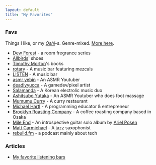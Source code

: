 ```yaml
---
layout: default
title: "My Favorites"
---
```


### Favs
Things I like, or my [_Oshi_](https://ja.wiktionary.org/wiki/%E3%81%8A%E3%81%97#%E5%90%8D%E8%A9%9E%EF%BC%9A%E6%8E%A8%E3%81%97)-s. Genre-mixed. [More here](/favs-by-genre).

- [Dew Forest](https://online.actus-interior.com/item/2099282/) - a room fregrance series
- [Allbirds](https://www.allbirds.com/)' shoes
- [Timothy Morton](https://en.wikipedia.org/wiki/Timothy_Morton)'s books
- [rotary](https://www.instagram.com/rotary_bar/) - A music bar featuring mezcals
- [LISTEN](https://www.instagram.com/listen_yokohama/) - A music bar
- [asmr yebin](https://www.youtube.com/@yebinne_e) - An ASMR Youtuber
- [deadlyyucca](https://deadlyyucca.com/) - A gamedev/pixel artist
- [Salamanda](https://www.youtube.com/watch?v=FV3dXuDA-VQ) - A Korean electrolic music duo
- [Ashitsubo Yutaka](https://www.youtube.com/@YutakaREFLEX) - An ASMR Youtuber who does foot massage
- [Mumumu Curry](https://muybien-yokohama.com/mumumu/) - A curry restaurant
- [Michael Hartl](https://www.michaelhartl.com/) - A programming educator & entrepreneur
- [Brooklyn Roasting Company](http://brooklynroasting.jp/) - A coffee roasting company based in Osaka
- [Mile End](https://www.youtube.com/watch?v=u8YtZkYs55w) - An introspective guitar solo album by [Ariel Posen](https://www.arielposen.com/)
- [Matt Carmichael](https://www.mattcarmichaelmusic.com/) - A jazz saxophonist
- [rebuild.fm](https://rebuild.fm/) - a podcast mainly about tech

### Articles

- [My favorite listening bars](/listening-bars)